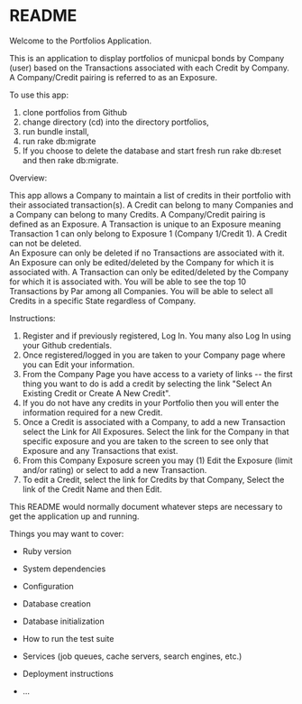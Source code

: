 # README

Welcome to the Portfolios Application.

This is an application to display portfolios of municpal bonds by Company (user) based on the Transactions associated with each Credit by Company.  A Company/Credit pairing is referred to as an Exposure.

To use this app:

1. clone portfolios from Github
2. change directory (cd) into the directory portfolios,
3. run bundle install,
4. run rake db:migrate
5. If you choose to delete the database and start fresh run rake db:reset and then rake db:migrate.

Overview:

This app allows a Company to maintain a list of credits in their portfolio with their associated transaction(s).
A Credit can belong to many Companies and a Company can belong to many Credits.
A Company/Credit pairing is defined as an Exposure.
A Transaction is unique to an Exposure meaning Transaction 1 can only belong to Exposure 1 (Company 1/Credit 1).
A Credit can not be deleted.  
An Exposure can only be deleted if no Transactions are associated with it.
An Exposure can only be edited/deleted by the Company for which it is associated with.
A Transaction can only be edited/deleted by the Company for which it is associated with.
You will be able to see the top 10 Transactions by Par among all Companies.
You will be able to select all Credits in a specific State regardless of Company.

Instructions:
1. Register and if previously registered, Log In.  You many also Log In using your Github credentials.
2. Once registered/logged in you are taken to your Company page where you can Edit your information.
3. From the Company Page you have access to a variety of links -- the first thing you want to do is add a credit by selecting the link "Select An Existing Credit or Create A New Credit".
4. If you do not have any credits in your Portfolio then you will enter the information required for a new Credit.
5. Once a Credit is associated with a Company, to add a new Transaction select the Link for All Exposures. Select the link for the Company in that specific exposure and you are taken to the screen to see only that Exposure and any Transactions that exist.
6. From this Company Exposure screen you may (1) Edit the Exposure (limit and/or rating) or select to add a new Transaction.
7. To edit a Credit, select the link for Credits by that Company, Select the link of the Credit Name and then Edit.







This README would normally document whatever steps are necessary to get the
application up and running.

Things you may want to cover:

* Ruby version

* System dependencies

* Configuration

* Database creation

* Database initialization

* How to run the test suite

* Services (job queues, cache servers, search engines, etc.)

* Deployment instructions

* ...
